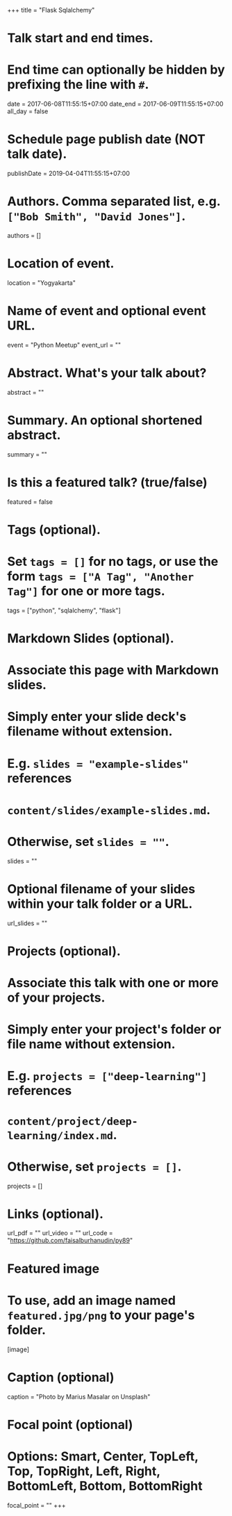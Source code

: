 +++
title = "Flask Sqlalchemy"

# Talk start and end times.
#   End time can optionally be hidden by prefixing the line with `#`.
date = 2017-06-08T11:55:15+07:00
date_end = 2017-06-09T11:55:15+07:00
all_day = false

# Schedule page publish date (NOT talk date).
publishDate = 2019-04-04T11:55:15+07:00

# Authors. Comma separated list, e.g. `["Bob Smith", "David Jones"]`.
authors = []

# Location of event.
location = "Yogyakarta"

# Name of event and optional event URL.
event = "Python Meetup"
event_url = ""

# Abstract. What's your talk about?
abstract = ""

# Summary. An optional shortened abstract.
summary = ""

# Is this a featured talk? (true/false)
featured = false

# Tags (optional).
#   Set `tags = []` for no tags, or use the form `tags = ["A Tag", "Another Tag"]` for one or more tags.
tags = ["python", "sqlalchemy", "flask"]

# Markdown Slides (optional).
#   Associate this page with Markdown slides.
#   Simply enter your slide deck's filename without extension.
#   E.g. `slides = "example-slides"` references 
#   `content/slides/example-slides.md`.
#   Otherwise, set `slides = ""`.
slides = ""

# Optional filename of your slides within your talk folder or a URL.
url_slides = ""

# Projects (optional).
#   Associate this talk with one or more of your projects.
#   Simply enter your project's folder or file name without extension.
#   E.g. `projects = ["deep-learning"]` references 
#   `content/project/deep-learning/index.md`.
#   Otherwise, set `projects = []`.
projects = []

# Links (optional).
url_pdf = ""
url_video = ""
url_code = "https://github.com/faisalburhanudin/py89"

# Featured image
# To use, add an image named `featured.jpg/png` to your page's folder. 
[image]
  # Caption (optional)
  caption = "Photo by Marius Masalar on Unsplash"

  # Focal point (optional)
  # Options: Smart, Center, TopLeft, Top, TopRight, Left, Right, BottomLeft, Bottom, BottomRight
  focal_point = ""
+++
